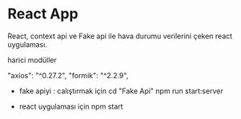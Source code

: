 # React App

React,  context api ve Fake api ile hava durumu verilerini çeken react uygulaması.

harici modüller 

"axios": "^0.27.2",
"formik": "^2.2.9",


* fake apiyi : calıştırmak için
      cd "Fake Api"
      npm run start:server

* react uygulaması için
      npm start
